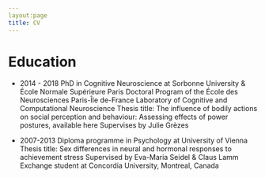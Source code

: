 ```yaml
---
layout:page
title: CV
---
```


# Education

* 2014 - 2018 PhD in Cognitive Neuroscience at Sorbonne University & École Normale Supérieure Paris
Doctoral Program of the École des Neurosciences Paris-Île de-France
Laboratory of Cognitive and Computational Neuroscience
Thesis title: The influence of bodily actions on social perception and behaviour: Assessing effects of power postures, available here
Supervises by Julie Grèzes 

* 2007-2013 Diploma programme in Psychology at University of Vienna 
Thesis title: Sex differences in neural and hormonal responses to achievement stress 
Supervised by Eva-Maria Seidel & Claus Lamm
Exchange student at Concordia University, Montreal, Canada
